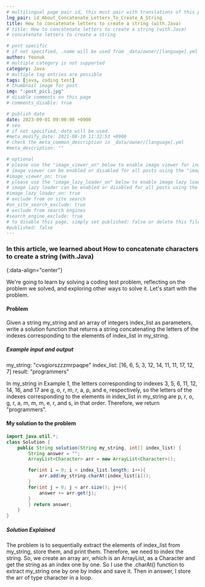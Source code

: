 ```yaml
---
# multilingual page pair id, this must pair with translations of this page. (This name must be unique)
lng_pair: id_About_Concatenate_Letters_To_Create_A_String
title: How to concatenate letters to create a string (with.Java)
# title: How to concatenate letters to create a string (with.Java)
# concatenate letters to create a string

# post specific
# if not specified, .name will be used from _data/owner/[language].yml
author: Yeonuk
# multiple category is not supported
category: Java
# multiple tag entries are possible
tags: [java, coding test]
# thumbnail image for post
img: ":post_pic1.jpg"
# disable comments on this page
# comments_disable: true

# publish date
date: 2023-09-01 09:00:00 +0900
# seo
# if not specified, date will be used.
#meta_modify_date: 2021-08-10 11:32:53 +0900
# check the meta_common_description in _data/owner/[language].yml
#meta_description: ""

# optional
# please use the "image_viewer_on" below to enable image viewer for individual pages or posts (_posts/ or [language]/_posts folders).
# image viewer can be enabled or disabled for all posts using the "image_viewer_posts: true" setting in _data/conf/main.yml.
#image_viewer_on: true
# please use the "image_lazy_loader_on" below to enable image lazy loader for individual pages or posts (_posts/ or [language]/_posts folders).
# image lazy loader can be enabled or disabled for all posts using the "image_lazy_loader_posts: true" setting in _data/conf/main.yml.
#image_lazy_loader_on: true
# exclude from on site search
#on_site_search_exclude: true
# exclude from search engines
#search_engine_exclude: true
# to disable this page, simply set published: false or delete this file
#published: false
---
```


<!-- outline-start -->

### In this article, we learned about How to concatenate characters to create a string (with.Java)

{:data-align="center"}

<!-- outline-end -->

We're going to learn by solving a coding test problem, reflecting on the problem we solved, and exploring other ways to solve it.
Let's start with the problem.

#### Problem

Given a string my_string and an array of integers index_list as parameters, write a solution function that returns a string concatenating the letters of the indexes corresponding to the elements of index_list in my_string.

##### Example input and output

my_string: "cvsgiorszzzmrpaqpe"
index_list: [16, 6, 5, 3, 12, 14, 11, 11, 17, 12, 7]
result: "programmers"

In my_string in Example 1, the letters corresponding to indexes 3, 5, 6, 11, 12, 14, 16, and 17 are g, o, r, m, r, a, p, and e, respectively, so the letters of the indexes corresponding to the elements in index_list in my_string are p, r, o, g, r, a, m, m, m, e, r, and s, in that order. Therefore, we return "programmers".

<!-- | i | arr[i] | stk |
| --- | ------ | ------- |
| 0 | 1 | [] |
| 1 | 4 | [1] | -->

#### My solution to the problem

```java
import java.util.*;
class Solution {
    public String solution(String my_string, int[] index_list) {
        String answer = "";
        ArrayList<Character> arr = new ArrayList<Character>();

        for(int i = 0; i < index_list.length; i++){
            arr.add(my_string.charAt(index_list[i]));
        }
        for(int j = 0; j < arr.size(); j++){
            answer += arr.get(j);
        }
        } return answer;
    }
}
```

##### Solution Explained

The problem is to sequentially extract the elements of index_list from my_string, store them, and print them.
Therefore, we need to index the string. So, we create an array arr, which is an ArrayList, as a Character and get the string as an index one by one.
So I use the .charAt() function to extract my_string one by one by index and save it. Then in answer, I store the arr of type character in a loop.
